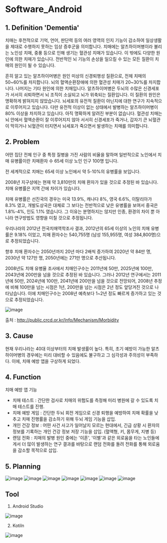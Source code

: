 # Software_Android

## 1. Definition 'Dementia'
치매는 후천적으로 기억, 언어, 판단력 등의 여러 영역의 인지 기능이 감소하여 일상생활을 제대로 수행하지 못하는 임상 증후군을 의미합니다. 치매에는 알츠하이머병이라 불리는 노인성 치매, 중풍 등으로 인해 생기는 혈관성 치매가 있습니다. 이 밖에도 다양한 원인에 의한 치매가 있습니다. 전반적인 뇌 기능의 손상을 일으킬 수 있는 모든 질환이 치매의 원인이 될 수 있습니다. 

흔히 알고 있는 알츠하이머병은 원인 미상의 신경퇴행성 질환으로, 전체 치매의 50~60%를 차지합니다. 뇌의 혈액순환장애에 의한 혈관성 치매가 20~30%를 차지합니다. 나머지는 기타 원인에 의한 치매입니다. 알츠하이머병은 두뇌의 수많은 신경세포가 서서히 쇠퇴하면서 뇌 조직이 소실되고 뇌가 위축되는 질환입니다. 이 질환의 원인은 명확하게 밝혀지지 않았습니다. 뇌세포의 유전적 질환이 아닌지에 대한 연구가 지속적으로 이루어지고 있습니다. 다만 유전적 이상이 없는 상태에서 발병하는 알츠하이머병이 80% 이상을 차지하고 있습니다. 아직 명확하게 알려진 부분이 없습니다. 혈관성 치매는 뇌 안에서 혈액순환이 잘 이루어지지 않아 서서히 신경세포가 죽거나, 갑자기 큰 뇌혈관이 막히거나 뇌혈관이 터지면서 뇌세포가 죽으면서 발생하는 치매를 의미합니다. 

## 2. Problem
어떤 집단 전체 인구 중 특정 질병을 가진 사람의 비율을 말하며 일반적으로 노인에서 치매 유병률이란
치매환자 수 65세 이상 노인 인구 100명 입니다.

전 세계적으로 치매는 65세 이상 노인에서 약 5-10%의 유병률을 보입니다.

2008년 지구상에는 현재 약 3,810만의 치매 환자가 있을 것으로 추정된 바 있습니다. 치매 유병률은 지역 간에 차이가 있습니다.

치매 유병률은 선진국의 경우는 미국 13.9%, 캐나다 8%, 영국 6.6%, 이탈리아가 8.3% 였고, 개발도상국은 대체로 그 보다는 전반적으로 낮은 유병률을 보여서 중국은 1.8%-4%, 인도 1.1% 였습니다. 그 이유는 분명하지는 않지만 인종, 환경의 차이 뿐 아니라 연구방법도 영향을 미칠 것으로 추정됩니다.

우리나라의 2012년 전국치매역학조사 결과, 2012년의 65세 이상의 노인의 치매 유병률은 9.18% 이었고, 치매 환자수는 540,755명 (남성 155,955명, 여성 384,800명)으로 추정되었습니다.

향후 치매 환자수는 2050년까지 20년 마다 2배씩 증가하여 2020년 약 84만 명, 2030년 약 127만 명, 2050년에는 271만 명으로 추산됩니다.

2008년도 치매 유병율 조사에서 치매인구수는 2011년에 50만, 2025년에 100만, 2043년에 200만을 넘을 것으로 추정된 바 있습니다.
그러나 2012년 연구에서는 2011년에 50만, 2024년에 100만, 2041년에 200만을 넘을 것으로 전망되어, 2008년 추정에 비해 100만을 넘는 시점은 1년, 200만을 넘는 시점은 2년 정도 앞당겨진 것으로 나타났습니다.
이에 치매인구수는 2008년 예측보다 1~2년 정도 빠르게 증가하고 있는 것으로 추정되었습니다.

![image](https://user-images.githubusercontent.com/86781072/201505156-bf52412d-60ce-4ed8-af48-7b0dd659d2a8.png)

출처 : http://public.crcd.or.kr/Info/Mechanism/Morbidity


## 3. Cause
현재 우리나라는 40대 이상부터의 치매 발생률이 높다. 특히, 초기 예방이 가능한 알츠하이머병의 경우에는 미리 대비할 수 있음에도 불구하고 그 심각성과 주의성이 부족하다. 
이에, 치매 예방 앱을 구상하게 되었다. 

## 4. Function
치매 예방 앱 기능
- 치매 테스트 : 간단한 검사로 치매의 위험도를 측정해 미리 병원에 갈 수 있도록 치매 테스트를 진행.
- 치매 예방 게임 : 간단한 두뇌 회전 게임으로 신경 퇴행을 예방하여 치매 확률을 낮추고 치매 진행률을 감소하기 위해 두뇌 게임 기능을 삽입. 
- 개인 건강 정보 : 어떤 사건 사고가 일어날지 모르는 현대에서, 긴급 상황 시 환자의 정보를 기록하는 개인 건강 정보 저장 기능을 삽입. (혈액형, 키, 몸무게, 지병 등)
- 랜덤 전화 : 치매의 발병 원인 중에는 '이혼', '이별'과 같은 외로움을 타는 노인들에게서 더 많이 발생하는 연구 결과를 바탕으로 랜덤 전화를 돌려 전화를 통해 외로움을 감소할 목적으로 삽입. 

## 5. Planning
![image](https://user-images.githubusercontent.com/86781072/201505482-534c412a-9c4d-4fda-8d9a-46c2f21b130c.png)
![image](https://user-images.githubusercontent.com/86781072/201505487-dbde318e-2b4c-4f32-94f7-b05805a9f76c.png)
![image](https://user-images.githubusercontent.com/86781072/201505493-b259eda2-596e-40d4-bf05-d129386ebf2f.png)
![image](https://user-images.githubusercontent.com/86781072/201505494-864aa795-0672-4dd9-9f6e-b741729f91a8.png)
![image](https://user-images.githubusercontent.com/86781072/201505505-37adc140-6ba4-4e7e-863e-38fe774d664a.png)
![image](https://user-images.githubusercontent.com/86781072/201505511-271dfe72-824a-4a64-86f1-c651d1a98097.png)
![image](https://user-images.githubusercontent.com/86781072/201505518-e116c01f-cca0-4597-b3b9-a0ced4e74c98.png)

## Tool 
1. Android Studio

![image](https://user-images.githubusercontent.com/86781072/201505535-0fdad4c9-90ae-4e7d-af46-7638f63a756c.png)

2. Kotiln

![image](https://user-images.githubusercontent.com/86781072/201505544-1d7a844e-5caf-497b-8bf1-68eaffb65a6a.png)



